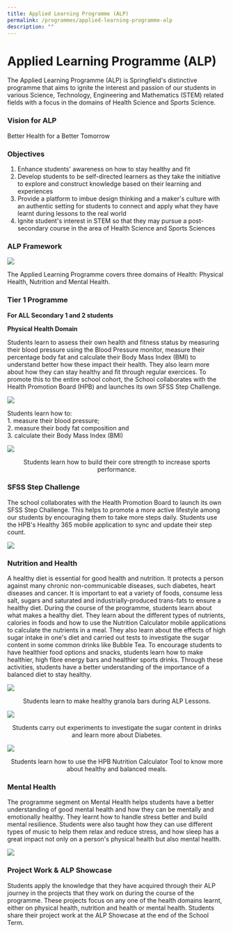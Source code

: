 ```yaml
---
title: Applied Learning Programme (ALP)
permalink: /programmes/applied-learning-programme-alp
description: ""
---
```

# **Applied Learning Programme (ALP)**

The Applied Learning Programme (ALP) is Springfield's distinctive programme that aims to ignite the interest and passion of our students in various Science, Technology, Engineering and Mathematics (STEM) related fields with a focus in the domains of Health Science and Sports Science.  

### Vision for ALP

Better Health for a Better Tomorrow  

### Objectives

1.  Enhance students' awareness on how to stay healthy and fit
2.  Develop students to be self-directed learners as they take the initiative to explore and construct knowledge based on their learning and experiences
3.  Provide a platform to imbue design thinking and a maker's culture with an authentic setting for students to connect and apply what they have learnt during lessons to the real world
4.  Ignite student's interest in STEM so that they may pursue a post-secondary course in the area of Health Science and Sports Sciences

 
### ALP Framework

![](/images/Picture1.png)

The Applied Learning Programme covers three domains of Health: Physical Health, Nutrition and Mental Health.

  

### Tier 1 Programme

**For ALL Secondary 1 and 2 students**

**Physical Health Domain**

Students learn to assess their own health and fitness status by measuring their blood pressure using the Blood Pressure monitor, measure their percentage body fat and calculate their Body Mass Index (BMI) to understand better how these impact their health. They also learn more about how they can stay healthy and fit through regular exercices. To promote this to the entire school cohort, the School collaborates with the Health Promotion Board (HPB) and launches its own SFSS Step Challenge.

![](/images/Tier%201%20Programme-.jpg)

Students learn how to:    
1\. measure their blood pressure;    
2\. measure their body fat composition and     
3\. calculate their Body Mass Index (BMI)

![](/images/Tier%201%20Programme_.jpg)
<center>Students learn how to build their core strength to increase sports performance.</center>

### SFSS Step Challenge  

The school collaborates with the Health Promotion Board to launch its own SFSS Step Challenge. This helps to promote a more active lifestyle among our students by encouraging them to take more steps daily. Students use the HPB's Healthy 365 mobile application to sync and update their step count.

![](/images/SFSS%20Steps%20Challenge.jpg)

### Nutrition and Health

A healthy diet is essential for good health and nutrition. It protects a person against many chronic non-communicable diseases, such diabetes, heart diseases and cancer. It is important to eat a variety of foods, consume less salt, sugars and saturated and industrially-produced trans-fats to ensure a healthy diet. During the course of the programme, students learn about what makes a healthy diet. They learn about the different types of nutrients, calories in foods and how to use the Nutrition Calculator mobile applications to calculate the nutrients in a meal. They also learn about the effects of high sugar intake in one's diet and carried out tests to investigate the sugar content in some common drinks like Bubble Tea. To encourage students to have healthier food options and snacks, students learn how to make healthier, high fibre energy bars and healthier sports drinks. Through these activities, students have a better understanding of the importance of a balanced diet to stay healthy.

![](/images/Granola%20Bars.jpg)
<center>Students learn to make healthy granola bars during ALP Lessons.</center>

![](/images/Experiment.jpg)
<center>Students carry out experiments to investigate the sugar content in drinks and learn more about Diabetes.</center>

![](/images/HPB_.png)
<center>Students learn how to use the HPB Nutrition Calculator Tool to know more about healthy and balanced meals.</center>

### Mental Health
The programme segment on Mental Health helps students have a better understanding of good mental health and how they can be mentally and emotionally healthy. They learnt how to handle stress better and build mental resilience. Students were also taught how they can use different types of music to help them relax and reduce stress, and how sleep has a great impact not only on a person's physical health but also mental health.

![](/images/MH_6.png)

### Project Work & ALP Showcase

Students apply the knowledge that they have acquired through their ALP journey in the projects that they work on during the course of the programme. These projects focus on any one of the health domains learnt, either on physical health, nutrition and health or mental health. Students share their project work at the ALP Showcase at the end of the School Term.